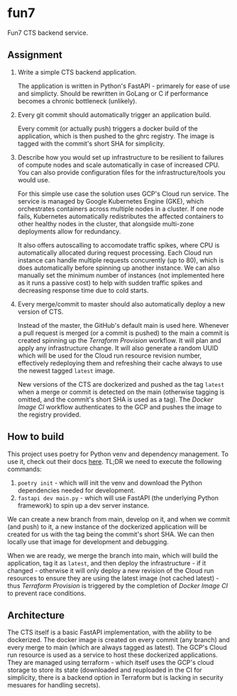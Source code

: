 # fun7

Fun7 CTS backend service.

## Assignment

1. Write a simple CTS backend application.

    The application is written in Python's FastAPI - primarely for ease of use and simplicty. Should be rewritten in GoLang or C if performance becomes a chronic bottleneck (unlikely).

2. Every git commit should automatically trigger an application build.

    Every commit (or actually push) triggers a docker build of the application, which is then pushed to the ghrc registry. The image is tagged with the commit's short SHA for simplicity.

3. Describe how you would set up infrastructure to be resilient to failures of compute nodes and scale automatically in case of increased CPU. You can also provide configuration files for the infrastructure/tools you would use.

    For this simple use case the solution uses GCP's Cloud run service. The service is managed by Google Kubernetes Engine (GKE), which orchestrates containers across multiple nodes in a cluster. If one node fails, Kubernetes automatically redistributes the affected containers to other healthy nodes in the cluster, that alongside multi-zone deployments allow for redundancy.

    It also offers autoscalling to accomodate traffic spikes, where CPU is automatically allocated during request processing. Each Cloud run instance can handle multiple requests concurently (up to 80), which is does automatically before spinning up another instance. We can also manually set the minimum number of instances (not implemented here as it runs a passive cost) to help with sudden traffic spikes and decreasing response time due to cold starts.

4. Every merge/commit to master should also automatically deploy a new version of CTS.

    Instead of the master, the GitHub's default main is used here. Whenever a pull request is merged (or a commit is pushed) to the main a commit is created spinning up the _Terraform Provision_ workflow. It will plan and apply any infrastructure change. It will also generate a random UUID which will be used for the Cloud run resource revision number, effectively redeploying them and refreshing their cache always to use the newest tagged `latest` image.

    New versions of the CTS are dockerized and pushed as the tag `latest` when a merge or commit is detected on the main (otherwise tagging is omitted, and the commit's short SHA is used as a tag). The _Docker Image CI_ workflow authenticates to the GCP and pushes the image to the registry provided.

## How to build

This project uses poetry for Python venv and dependency management. To use it, check out their docs [here](https://python-poetry.org/docs/). TL;DR we need to execute the following commands:

1. `poetry init` - which will init the venv and download the Python dependencies needed for development.
2. `fastapi dev main.py` - which will use FastAPI (the underlying Python framework) to spin up a dev server instance.

We can create a new branch from main, develop on it, and when we commit (and push) to it, a new instance of the dockerized application will be created for us with the tag being the commit's short SHA. We can then locally use that image for development and debugging.

When we are ready, we merge the branch into main, which will build the application, tag it as `latest`, and then deploy the infrastructure - if it changed - otherwise it will only deploy a new revision of the Cloud run resources to ensure they are using the latest image (not cached latest) - thus _Terraform Provision_ is triggered by the completion of _Docker Image CI_ to prevent race conditions.

## Architecture

The CTS itself is a basic FastAPI implementation, with the ability to be dockerized. The docker image is created on every commit (any branch) and every merge to main (which are always tagged as latest). The GCP's Cloud run resource is used as a service to host these dockerized applications. They are managed using terraform - which itself uses the GCP's cloud storage to store its state (downloaded and reuploaded in the CI for simplicity, there is a backend option in Terraform but is lacking in security mesuares for handling secrets).
